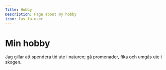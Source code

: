 ```yaml
---
Title: Hobby
Description: Page about my hobby
icon: fas fa-user
---
```


Min hobby
==================

Jag gillar att spendera tid ute i naturen; gå promenader, fika och umgås ute i skogen. 
